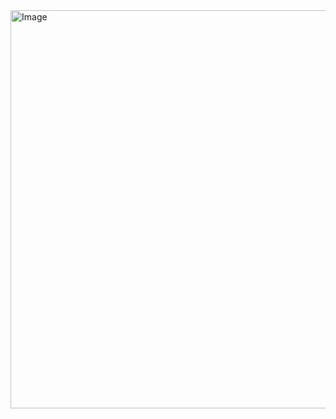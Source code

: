<img width="637" alt="Image" src="https://github.com/user-attachments/assets/7f0fb5dd-d7d1-4798-8839-da7cdc4ab5b1" />
